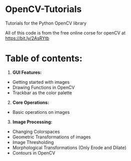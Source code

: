 # OpenCV-Tutorials
Tutorials for the Python OpenCV library

All of this code is from the free online corse for openCV at https://bit.ly/2AsRYtb

# Table of contents:

1. **GUI Features:**
* Getting started with images
* Drawing Functions in OpenCV
* Trackbar as the color palette
2. **Core Operations:**
* Basic operations on images
3. **Image Processing:**
* Changing Colorspaces
* Geometric Transformations of images
* Image Thresholding
* Morphological Transformations (Only Erode and Dilate)
* Contours in OpenCV
